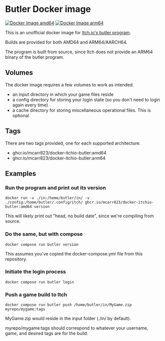 # Butler Docker image

[![Docker Image amd64](https://github.com/mcarr823/docker-itchio-butler/actions/workflows/docker-amd64.yml/badge.svg)](https://github.com/mcarr823/docker-itchio-butler/actions/workflows/docker-amd64.yml)
[![Docker Image arm64](https://github.com/mcarr823/docker-itchio-butler/actions/workflows/docker-aarch64.yml/badge.svg)](https://github.com/mcarr823/docker-itchio-butler/actions/workflows/docker-aarch64.yml)

This is an unofficial docker image for [Itch.io's butler program](https://github.com/itchio/butler).

Builds are provided for both AMD64 and ARM64/AARCH64.

The program is built from source, since Itch does not provide an ARM64 binary of the butler program.

## Volumes

The docker image requires a few volumes to work as intended.

- an input directory in which your game files reside
- a config directory for storing your login state (so you don't need to login again every time)
- a cache directory for storing miscellaneous operational files. This is optional

## Tags

There are two tags provided, one for each supported architecture.

- ghcr.io/mcarr823/docker-itchio-butler:amd64
- ghcr.io/mcarr823/docker-itchio-butler:arm64

## Examples

### Run the program and print out its version

`docker run -v ./in:/home/butler/in/ -v ./config:/home/butler/.config/itch/ ghcr.io/mcarr823/docker-itchio-butler:amd64 version`

This will likely print out "head, no build date", since we're compiling from source.

### Do the same, but with compose

`docker compose run butler version`

This assumes you've copied the docker-compose.yml file from this repository.

### Initiate the login process

`docker compose run butler login`

### Push a game build to Itch

`docker compose run butler push /home/butler/in/MyGame.zip myrepo/mygame:tags`

MyGame.zip would reside in the input folder (./in/ by default).

myrepo/mygame:tags should correspond to whatever your username, game, and desired tags are for the build.


